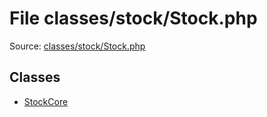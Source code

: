 File classes/stock/Stock.php
=========

Source: [classes/stock/Stock.php](https://github.com/PrestaShop/PrestaShop/blob/1.5.0.1/classes/stock/Stock.php)


Classes
-------

* [StockCore](class.StockCore.md)

